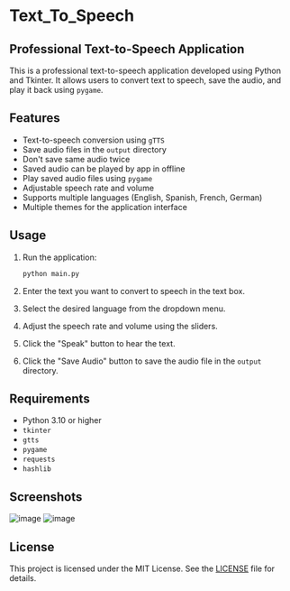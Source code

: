 # Text_To_Speech

## Professional Text-to-Speech Application

This is a professional text-to-speech application developed using Python and Tkinter. It allows users to convert text to speech, save the audio, and play it back using `pygame`.

## Features

- Text-to-speech conversion using `gTTS`
- Save audio files in the `output` directory
- Don't save same audio twice
- Saved audio can be played by app in offline
- Play saved audio files using `pygame`
- Adjustable speech rate and volume
- Supports multiple languages (English, Spanish, French, German)
- Multiple themes for the application interface

## Usage

1. Run the application:
    ```bash
    python main.py
    ```

2. Enter the text you want to convert to speech in the text box.

3. Select the desired language from the dropdown menu.

4. Adjust the speech rate and volume using the sliders.

5. Click the "Speak" button to hear the text.

6. Click the "Save Audio" button to save the audio file in the `output` directory.

## Requirements

- Python 3.10 or higher
- `tkinter`
- `gtts`
- `pygame`
- `requests`
- `hashlib`

## Screenshots

![image](https://github.com/anuragk16/Text_To_Speech/assets/90235816/a8cad3f1-55b1-45d1-a23b-645013cc097d)
![image](https://github.com/anuragk16/Text_To_Speech/assets/90235816/1266e41d-defb-4718-9215-295222b73325)

## License

This project is licensed under the MIT License. See the [LICENSE](LICENSE) file for details.


